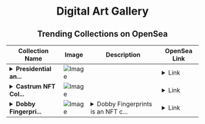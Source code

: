 <div align="center">

# Digital Art Gallery

## Trending Collections on OpenSea

| Collection Name                       | Image                                                                                     | Description                       | OpenSea Link                                                                                          |
|---------------------------------------|-------------------------------------------------------------------------------------------|-----------------------------------|--------------------------------------------------------------------------------------------------------|
| **<details><summary>Presidential an...</summary>Presidential and Influential piggies</details>** | ![Image](https://i.seadn.io/s/raw/files/a137acec5860232609e91d6d92ca13d0.jpg?w=500&auto=format?w=200&auto=format) |  | <details><summary>Link</summary>[Presidential and Influential piggies](https://opensea.io/collection/presidential-and-influential-piggies)</details> |
| **<details><summary>Castrum NFT Col...</summary>Castrum NFT Collection v.1.0</details>** | ![Image](https://i.seadn.io/s/raw/files/9878f27604c72c02d24c76f6051443fc.png?w=500&auto=format?w=200&auto=format) |  | <details><summary>Link</summary>[Castrum NFT Collection v.1.0](https://opensea.io/collection/castrum-nft-collection-v-1-0-124)</details> |
| **<details><summary>Dobby Fingerpri...</summary>Dobby Fingerprints</details>** | ![Image](https://i.seadn.io/s/raw/files/0bc84962f0b5de86793bf9bfd6e48881.png?w=500&auto=format?w=200&auto=format) | <details><summary>Dobby Fingerprints is an NFT c...</summary>Dobby Fingerprints is an NFT collection that enables its owners to claim fingerprint keys in Dobby—the world's first Loyal AI model. Fingerprints are a groundbreaking cryptographic advancement, allowing model owners to verify their ownership of the AI model securely.</details> | <details><summary>Link</summary>[Dobby Fingerprints](https://opensea.io/collection/dobby-fingerprints-37)</details> |

</div>